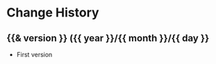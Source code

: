 Change History
=================

## {{& version }} ({{ year }}/{{ month }}/{{ day }}

* First version
